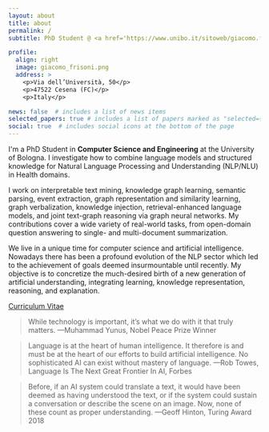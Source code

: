 ```yaml
---
layout: about
title: about
permalink: /
subtitle: PhD Student @ <a href='https://www.unibo.it/sitoweb/giacomo.frisoni/en/'>University of Bologna</a> | Natural Language Understanding, Neuro-Symbolic Learning.

profile:
  align: right
  image: giacomo_frisoni.png
  address: >
    <p>Via dell’Università, 50</p>
    <p>47522 Cesena (FC)</p>
    <p>Italy</p>

news: false  # includes a list of news items
selected_papers: true # includes a list of papers marked as "selected={true}"
social: true  # includes social icons at the bottom of the page
---
```


I'm a PhD Student in <b>Computer Science and Engineering</b> at the University of Bologna. I investigate how to combine language models and structured knowledge for Natural Language Processing and Understanding (NLP/NLU) in Health domains.

I work on interpretable text mining, knowledge graph learning, semantic parsing, event extraction, graph representation and similarity learning, graph verbalization, knowledge injection, retrieval-enhanced language models, and joint text-graph reasoning via graph neural networks.
My contributions cover a wide variety of real-world tasks, from open-domain question answering to single- and multi-document summarization.

We live in a unique time for computer science and artificial intelligence. Nowadays there has been a profound evolution of the NLP sector which led to the achievement of goals deemed insurmountable until recently.
My objective is to concretize the much-desired birth of a new generation of artificial understanding, integrating learning, knowledge representation, reasoning, and explanation.

<a href="https://github.com/giacomofrisoni/curriculum-vitae/releases/latest/download/cv_giacomo_frisoni.pdf">Curriculum Vitae</a>

<blockquote>
    While technology is important, it’s what we do with it that truly matters.
	—Muhammad Yunus, Nobel Peace Prize Winner
</blockquote>
<blockquote>
    Language is at the heart of human intelligence. It therefore is and must be at the heart of our efforts to build artificial intelligence. No sophisticated AI can exist without mastery of language.
	—Rob Towes, Language Is The Next Great Frontier In AI, Forbes
</blockquote>
<blockquote>
    Before, if an AI system could translate a text, it would have been deemed as having understood the text, or if the system could sustain a conversation or describe the scene on an image. Now, none of these count as proper understanding.
	—Geoff Hinton, Turing Award 2018
</blockquote>